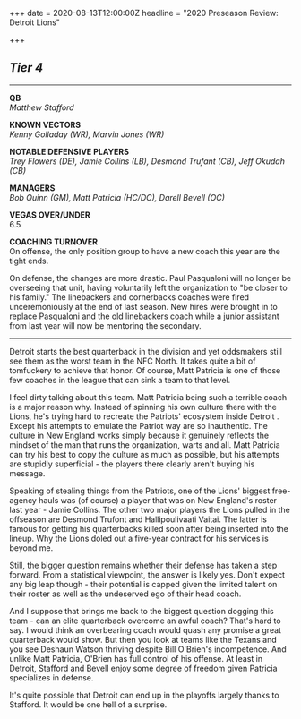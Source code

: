 +++
date = 2020-08-13T12:00:00Z
headline = "2020 Preseason Review: Detroit Lions"

+++
## _Tier 4_

***

**QB**  
_Matthew Stafford_

**KNOWN VECTORS**  
_Kenny Golladay (WR), Marvin Jones (WR)_

**NOTABLE DEFENSIVE PLAYERS**  
_Trey Flowers (DE), Jamie Collins (LB), Desmond Trufant (CB), Jeff Okudah (CB)_

**MANAGERS**  
_Bob Quinn (GM), Matt Patricia (HC/DC), Darell Bevell (OC)_

**VEGAS OVER/UNDER**  
6\.5

**COACHING TURNOVER**  
On offense, the only position group to have a new coach this year are the tight ends.

On defense, the changes are more drastic. Paul Pasqualoni will no longer be overseeing that unit, having voluntarily left the organization to "be closer to his family." The linebackers and cornerbacks coaches were fired unceremoniously at the end of last season. New hires were brought in to replace Pasqualoni and the old linebackers coach while a junior assistant from last year will now be mentoring the secondary.

***

Detroit starts the best quarterback in the division and yet oddsmakers still see them as the worst team in the NFC North. It takes quite a bit of tomfuckery to achieve that honor. Of course, Matt Patricia is one of those few coaches in the league that can sink a team to that level.

I feel dirty talking about this team. Matt Patricia being such a terrible coach is a major reason why. Instead of spinning his own culture there with the Lions, he's trying hard to recreate the Patriots' ecosystem inside Detroit . Except his attempts to emulate the Patriot way are so inauthentic. The culture in New England works simply because it genuinely reflects the mindset of the man that runs the organization, warts and all. Matt Patricia can try his best to copy the culture as much as possible, but his attempts are stupidly superficial - the players there clearly aren't buying his message.

Speaking of stealing things from the Patriots, one of the Lions' biggest free-agency hauls was (of course) a player that was on New England's roster last year - Jamie Collins. The other two major players the Lions pulled in the offseason are Desmond Trufont and Hallipoulivaati Vaitai. The latter is famous for getting his quarterbacks killed soon after being inserted into the lineup. Why the Lions doled out a five-year contract for his services is beyond me.

Still, the bigger question remains whether their defense has taken a step forward. From a statistical viewpoint, the answer is likely yes. Don't expect any big leap though - their potential is capped given the limited talent on their roster as well as the undeserved ego of their head coach.

And I suppose that brings me back to the biggest question dogging this team - can an elite quarterback overcome an awful coach? That's hard to say. I would think an overbearing coach would quash any promise a great quarterback would show. But then you look at teams like the Texans and you see Deshaun Watson thriving despite Bill O'Brien's incompetence. And unlike Matt Patricia, O'Brien has full control of his offense. At least in Detroit, Stafford and Bevell enjoy some degree of freedom given Patricia specializes in defense.

It's quite possible that Detroit can end up in the playoffs largely thanks to Stafford. It would be one hell of a surprise.
